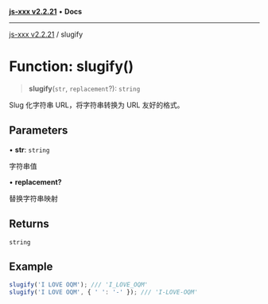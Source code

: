 [**js-xxx v2.2.21**](../README.md) • **Docs**

***

[js-xxx v2.2.21](../README.md) / slugify

# Function: slugify()

> **slugify**(`str`, `replacement`?): `string`

Slug 化字符串 URL，将字符串转换为 URL 友好的格式。

## Parameters

• **str**: `string`

字符串值

• **replacement?**

替换字符串映射

## Returns

`string`

## Example

```ts
slugify('I LOVE OQM'); /// 'I_LOVE_OQM'
slugify('I LOVE OQM', { ' ': '-' }); /// 'I-LOVE-OQM'
```
